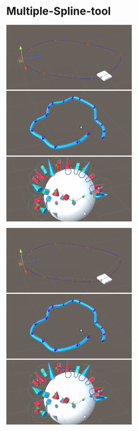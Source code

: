 # Multiple-Spline-tool
<p float="left">
<img width="330" height="170" src="https://github.com/Louis1351/Multiple-Spline-tool/blob/main/Media/Gifs/platform_spline.gif">
<img width="330" height="170" src="https://github.com/Louis1351/Multiple-Spline-tool/blob/main/Media/Gifs/pipe_spline.gif">
<img width="330" height="170" src="https://github.com/Louis1351/Multiple-Spline-tool/blob/main/Media/Gifs/spawn_spline.gif">
</p>

<p float="left">
<img width="330" height="170" src="https://github.com/Louis1351/Multiple-Spline-tool/blob/main/Media/Gifs/platform_spline.gif">
<img width="330" height="170" src="https://github.com/Louis1351/Multiple-Spline-tool/blob/main/Media/Gifs/pipe_spline.gif">
<img width="330" height="170" src="https://github.com/Louis1351/Multiple-Spline-tool/blob/main/Media/Gifs/spawn_spline.gif">
</p>

